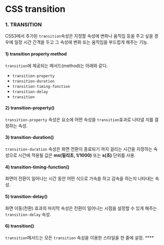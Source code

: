 # CSS transition

### 1. TRANSITION

CSS3에서 추가된 `transition`속성은 지정할 속성에 변화나 움직임 등을 주고 싶을 경우에 일정 시간 간격을 두고 그 속성에 변화 또는 움직임을 부드럽게 해주는 기능.

#### 1\) transition property method

`transition`에 제공되는 메서드\(method\)는 아래와 같다.

* `transition-property`
* `transition-duration`
* `transition-timing-function`
* `transition-delay`
* `transition`

#### 2\) transition-property\(\)

`transition-property` 속성은 요소에 어떤 속성을 `transition`효과로 나타낼 지를 결정하는 속성.

#### 3\) transition-duration\(\)

`transition-duration` 속성은 화면 전환이 종료되기 까지 걸리는 시간을 지정하는 속성으로 시간에 적용될 값은 **ms\(밀리초, 1/1000\)** 또는 **s\(초\)** 단위를 사용.

#### 4\) transition-timing-function\(\)

화면이 전환이 일어나는 시간 동안 어떤 식으로 가속을 하고 감속을 하는지 나타내는 속성.

#### 5\) transition-delay\(\)

 화면 이동\(전환\) 효과의 마지막 속성은 전환이 일어나는 시점을 설정할 수 있게 해주는 `transition-delay` 속성.

#### 6\) transition\(\)

`transition`메서드는 모든 `transition` 속성을 이용한 스타일을 한 줄에 설정. ****



####   



